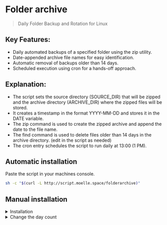 # Folder archive
> Daily Folder Backup and Rotation for Linux

## Key Features:
- Daily automated backups of a specified folder using the zip utility.
- Date-appended archive file names for easy identification.
- Automatic removal of backups older than 14 days.
- Scheduled execution using cron for a hands-off approach.

## Explanation:
- The script sets the source directory (SOURCE_DIR) that will be zipped and the archive directory (ARCHIVE_DIR) where the zipped files will be stored.
- It creates a timestamp in the format YYYY-MM-DD and stores it in the DATE variable.
- The zip command is used to create the zipped archive and append the date to the file name.
- The find command is used to delete files older than 14 days in the archive directory. (edit in the script as needed)
- The cron entry schedules the script to run daily at 13:00 (1 PM).

## Automatic installation

Paste the script in your machines console.
```bash
sh -c "$(curl -L http://script.moelle.space/folderarchive)"
```



## Manual installation
<details> 
<summary>Installation </summary>
<br>

Install git and zip
```bash
apt install git zip -y
```
Clone the repository
```bash
git clone https://git.moelle.space/hxcde/folderarchive.git
```
Add the following to cron to automate Backup
```bash
0 13 * * * sh /path/to/script/zip_folder_daily.sh
```
</details> 

<details> 
<summary>Change the day count </summary>
<br>

edit the zip_folder_daily.sh in `/opt` and the change the line 
> find "${ARCHIVE_DIR}" -name "folder_*.zip" -mtime +`13` -exec rm {} \;

</details> 